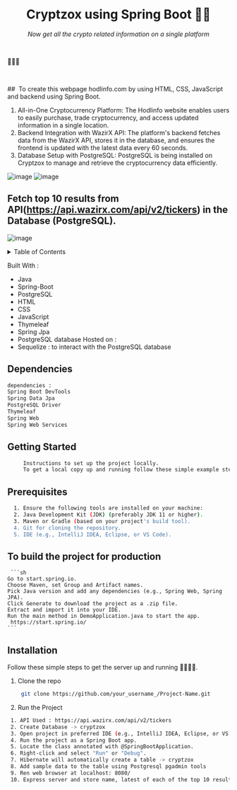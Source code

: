 <h1 align="center">Cryptzox using Spring Boot 🧮🚀</h1>
<p align="center"><i>Now get all the crypto related information on a single platform</i></p>

<br>

<p></i> 👨🏽‍💻 </p>
<br>

##  To create this webpage hodlinfo.com by using HTML, CSS, JavaScript and backend using Spring Boot.
 1. All-in-One Cryptocurrency Platform: The Hodlinfo website enables users to easily purchase, trade cryptocurrency, and access updated information in a single location.
2.  Backend Integration with WazirX API: The platform's backend fetches data from the WazirX API, stores it in the database, and ensures the frontend is updated with the latest data every 60 seconds.
3.  Database Setup with PostgreSQL: PostgreSQL is being installed on Cryptzox to manage and retrieve the cryptocurrency data efficiently.

![image](https://github.com/user-attachments/assets/775c20c1-7de6-4af6-933c-7946a7593964)
![image](https://github.com/user-attachments/assets/65b1e0ea-f023-4f15-9c16-4efcf6fc2b2e)



## Fetch top 10 results from API(https://api.wazirx.com/api/v2/tickers) in the Database (PostgreSQL).
![image](https://github.com/user-attachments/assets/84bfaaf8-dfbe-4941-b6a2-a0fbd4fdc2eb)
 

<!-- TABLE OF CONTENTS -->
<details>
  <summary>Table of Contents</summary>
  <ol>
    <li>
      <a href="#about-the-project">About The Project</a>
      <ul>
        <li><a href="#built-with">Built With</a></li>
      </ul>
    </li>
    <li>
      <a href="#getting-started">Getting Started</a>
      <ul>
        <li><a href="#prerequisites">Prerequisites</a></li>
        <li><a href="#installation">Installation</a></li>
      </ul>
    </li>
    <li><a href="#usage">Usage</a></li>
    <li><a href="#roadmap">Roadmap</a></li>>
  </ol>
</details>

  Built With : 
  * Java 
  * Spring-Boot
  * PostgreSQL
  * HTML
  * CSS
  * JavaScript
  * Thymeleaf
  * Spring Jpa
  * PostgreSQL database Hosted on : 
  * Sequelize : to interact with the PostgreSQL database

  ## Dependencies
  ```sh
  dependencies : 
  Spring Boot DevTools
  Spring Data Jpa
  PostgreSQL Driver
  Thymeleaf
  Spring Web
  Spring Web Services
   ```
  
 <!-- GETTING STARTED -->
  ## Getting Started
  ```sh
       Instructions to set up the project locally.
       To get a local copy up and running follow these simple example steps.
 ```

   ## Prerequisites
   ```sh
     1. Ensure the following tools are installed on your machine:
     2. Java Development Kit (JDK) (preferably JDK 11 or higher).
     3. Maven or Gradle (based on your project's build tool).
     4. Git for cloning the repository.
     5. IDE (e.g., IntelliJ IDEA, Eclipse, or VS Code).

  ```
   ## To build the project for production
     ```sh
    Go to start.spring.io.
    Choose Maven, set Group and Artifact names.
    Pick Java version and add any dependencies (e.g., Spring Web, Spring JPA).
    Click Generate to download the project as a .zip file.
    Extract and import it into your IDE.
    Run the main method in DemoApplication.java to start the app.
     https://start.spring.io/
    ```
 ## Installation 
   Follow these simple steps to get the server up and running 👾🧮🚀✅.
  1. Clone the repo
     
     ```sh
      git clone https://github.com/your_username_/Project-Name.git
     ```
  2. Run the Project
   ```sh
    1. API Used : https://api.wazirx.com/api/v2/tickers
    2. Create Database -> cryptzox
    3. Open project in preferred IDE (e.g., IntelliJ IDEA, Eclipse, or VS Code).
    4. Run the project as a Spring Boot app.
    5. Locate the class annotated with @SpringBootApplication.
    6. Right-click and select "Run" or "Debug".
    7. Hibernate will automatically create a table -> cryptzox
    8. Add sample data to the table using Postgresql pgadmin tools
    9. Ren web browser at localhost: 8080/
    10. Express server and store name, latest of each of the top 10 results of the database, buy, sell, volume and base_unit in the database (PostgreSQL).
   ```



  
